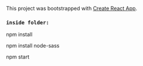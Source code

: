This project was bootstrapped with [Create React App](https://github.com/facebook/create-react-app).


### `inside folder:`
  npm install
  
  npm install node-sass

  npm start


